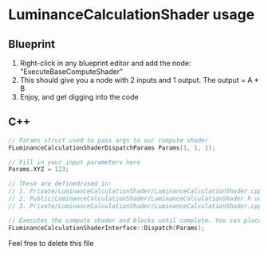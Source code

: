 # LuminanceCalculationShader usage

## Blueprint

1. Right-click in any blueprint editor and add the node: "ExecuteBaseComputeShader"
2. This should give you a node with 2 inputs and 1 output. The output = A * B
3. Enjoy, and get digging into the code

## C++

```cpp
// Params struct used to pass args to our compute shader
FLuminanceCalculationShaderDispatchParams Params(1, 1, 1);

// Fill in your input parameters here
Params.XYZ = 123;

// These are defined/used in:
// 1. Private/LuminanceCalculationShader/LuminanceCalculationShader.cpp under BEGIN_SHADER_PARAMETER_STRUCT
// 2. Public/LuminanceCalculationShader/LuminanceCalculationShader.h under FLuminanceCalculationShaderDispatchParams
// 3. Private/LuminanceCalculationShader/LuminanceCalculationShader.cpp under FLuminanceCalculationShaderInterface::DispatchRenderThread

// Executes the compute shader and blocks until complete. You can place outputs in the params struct
FLuminanceCalculationShaderInterface::Dispatch(Params);
```

Feel free to delete this file
